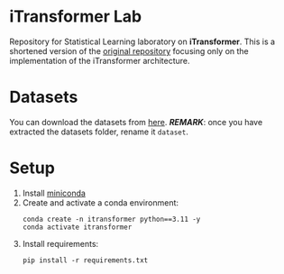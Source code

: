 # iTransformer Lab
Repository for Statistical Learning laboratory on **iTransformer**. This is a shortened version of the [original repository](https://github.com/thuml/iTransformer) focusing only on the implementation of the iTransformer architecture.

# Datasets
You can download the datasets from [here](https://drive.google.com/file/d/1l51QsKvQPcqILT3DwfjCgx8Dsg2rpjot/view).
**_REMARK_**: once you have extracted the datasets folder, rename it `dataset`.

# Setup
1. Install [miniconda](https://www.anaconda.com/docs/getting-started/miniconda/install#quickstart-install-instructions)
2. Create and activate a conda environment:
   ```console
   conda create -n itransformer python==3.11 -y
   conda activate itransformer
   ```
3. Install requirements:
   ```console
   pip install -r requirements.txt
   ```
